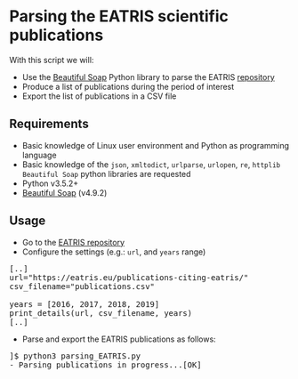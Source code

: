 # Parsing the EATRIS scientific publications

With this script we will: 

* Use the [Beautiful Soap](https://www.crummy.com/software/BeautifulSoup/bs4/doc/) Python library to parse the EATRIS [repository](https://eatris.eu/publications-citing-eatris/) 
* Produce a list of publications during the period of interest
* Export the list of publications in a CSV file

## Requirements
* Basic knowledge of Linux user environment and Python as programming language
* Basic knowledge of the `json`, `xmltodict`, `urlparse`, `urlopen`, `re`, `httplib` `Beautiful Soap` python libraries are requested
* Python v3.5.2+
* [Beautiful Soap](https://www.crummy.com/software/BeautifulSoup/bs4/doc/) (v4.9.2)

## Usage
* Go to the [EATRIS repository](https://eatris.eu/publications-citing-eatris/)
* Configure the settings (e.g.: `url`, and `years` range)

<pre>
[..]
url="https://eatris.eu/publications-citing-eatris/"
csv_filename="publications.csv"

years = [2016, 2017, 2018, 2019]
print_details(url, csv_filename, years)
[..]
</pre>

* Parse and export the EATRIS publications as follows:
<pre>
]$ python3 parsing_EATRIS.py 
- Parsing publications in progress...[OK]
</pre>

